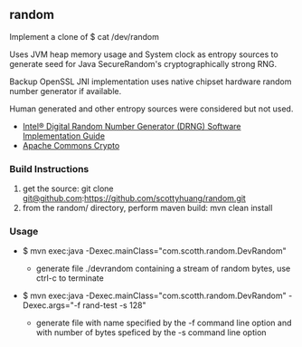 ## random
Implement a clone of $ cat /dev/random

Uses JVM heap memory usage and System clock as entropy sources to generate seed for Java SecureRandom's cryptographically strong RNG.
 
Backup OpenSSL JNI implementation uses native chipset hardware random number generator if available.   

Human generated and other entropy sources were considered but not used.

- [Intel® Digital Random Number Generator (DRNG) Software Implementation Guide](https://software.intel.com/content/www/us/en/develop/articles/intel-digital-random-number-generator-drng-software-implementation-guide.html)  
- [Apache Commons Crypto](https://commons.apache.org/proper/commons-crypto/userguide.html)  

### Build Instructions
1. get the source: 
    git clone git@github.com:https://github.com/scottyhuang/random.git
2. from the random/ directory, perform maven build: mvn clean install

### Usage
* $ mvn exec:java -Dexec.mainClass="com.scotth.random.DevRandom"
  - generate file ./devrandom containing a stream of random bytes, use ctrl-c to terminate

* $ mvn exec:java -Dexec.mainClass="com.scotth.random.DevRandom" -Dexec.args="-f rand-test -s 128"
  - generate file with name specified by the -f command line option and with number of bytes speficed by the -s command line option
